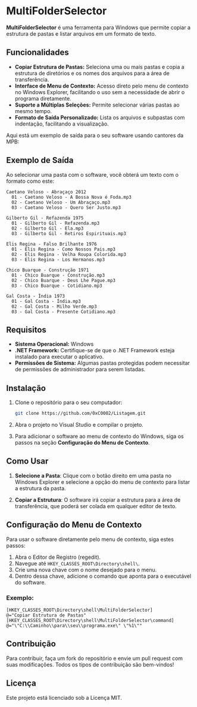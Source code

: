 # MultiFolderSelector

**MultiFolderSelector** é uma ferramenta para Windows que permite copiar a estrutura de pastas e listar arquivos em um formato de texto. 
## Funcionalidades

- **Copiar Estrutura de Pastas:** Seleciona uma ou mais pastas e copia a estrutura de diretórios e os nomes dos arquivos para a área de transferência.
- **Interface de Menu de Contexto:** Acesso direto pelo menu de contexto no Windows Explorer, facilitando o uso sem a necessidade de abrir o programa diretamente.
- **Suporte a Múltiplas Seleções:** Permite selecionar várias pastas ao mesmo tempo.
- **Formato de Saída Personalizado:** Lista os arquivos e subpastas com indentação, facilitando a visualização.

Aqui está um exemplo de saída para o seu software usando cantores da MPB:

## Exemplo de Saída

Ao selecionar uma pasta com o software, você obterá um texto com o formato como este:

```
Caetano Veloso - Abraçaço 2012
  01 - Caetano Veloso - A Bossa Nova é Foda.mp3
  02 - Caetano Veloso - Um Abraçaço.mp3
  03 - Caetano Veloso - Quero Ser Justo.mp3

Gilberto Gil - Refazenda 1975
  01 - Gilberto Gil - Refazenda.mp3
  02 - Gilberto Gil - Ela.mp3
  03 - Gilberto Gil - Retiros Espirituais.mp3

Elis Regina - Falso Brilhante 1976
  01 - Elis Regina - Como Nossos Pais.mp3
  02 - Elis Regina - Velha Roupa Colorida.mp3
  03 - Elis Regina - Los Hermanos.mp3

Chico Buarque - Construção 1971
  01 - Chico Buarque - Construção.mp3
  02 - Chico Buarque - Deus Lhe Pague.mp3
  03 - Chico Buarque - Cotidiano.mp3

Gal Costa - Índia 1973
  01 - Gal Costa - Índia.mp3
  02 - Gal Costa - Milho Verde.mp3
  03 - Gal Costa - Presente Cotidiano.mp3
```


## Requisitos

- **Sistema Operacional:** Windows
- **.NET Framework:** Certifique-se de que o .NET Framework esteja instalado para executar o aplicativo.
- **Permissões de Sistema:** Algumas pastas protegidas podem necessitar de permissões de administrador para serem listadas.

## Instalação

1. Clone o repositório para o seu computador:
   ```bash
   git clone https://github.com/0xC0002/Listagem.git
   ```

2. Abra o projeto no Visual Studio e compilar o projeto.

3. Para adicionar o software ao menu de contexto do Windows, siga os passos na seção **Configuração do Menu de Contexto**.

## Como Usar

1. **Selecione a Pasta**:
   Clique com o botão direito em uma pasta no Windows Explorer e selecione a opção do menu de contexto para listar a estrutura da pasta.

2. **Copiar a Estrutura**:
   O software irá copiar a estrutura para a área de transferência, que poderá ser colada em qualquer editor de texto.

## Configuração do Menu de Contexto

Para usar o software diretamente pelo menu de contexto, siga estes passos:

1. Abra o Editor de Registro (regedit).
2. Navegue até `HKEY_CLASSES_ROOT\Directory\shell\`.
3. Crie uma nova chave com o nome desejado para o menu.
4. Dentro dessa chave, adicione o comando que aponta para o executável do software.

### Exemplo:

```registry
[HKEY_CLASSES_ROOT\Directory\shell\MultiFolderSelector]
@="Copiar Estrutura de Pastas"
[HKEY_CLASSES_ROOT\Directory\shell\MultiFolderSelector\command]
@="\"C:\\Caminho\\para\\seu\\programa.exe\" \"%1\""
```

## Contribuição

Para contribuir, faça um fork do repositório e envie um pull request com suas modificações. Todos os tipos de contribuição são bem-vindos!

## Licença

Este projeto está licenciado sob a Licença MIT.
